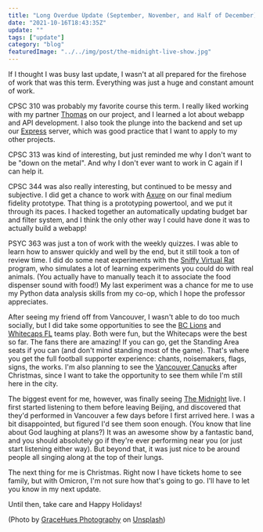 ```yaml
---
title: "Long Overdue Update (September, November, and Half of December)"
date: "2021-10-16T18:43:35Z"
update: ""
tags: ["update"]
category: "blog"
featuredImage: "../../img/post/the-midnight-live-show.jpg"
---
```


If I thought I was busy last update, I wasn't at all prepared for the firehose of work that was this term. Everything was just a huge and constant amount of work.

CPSC 310 was probably my favorite course this term. I really liked working with my partner [Thomas](https://github.com/tccw) on our project, and I learned a lot about webapp and API development. I also took the plunge into the backend and set up our [Express](https://expressjs.com/) server, which was good practice that I want to apply to my other projects.

CPSC 313 was kind of interesting, but just reminded me why I don't want to be "down on the metal". And why I don't ever want to work in C again if I can help it.

CPSC 344 was also really interesting, but continued to be messy and subjective. I did get a chance to work with [Axure](https://www.axure.com/) on our final medium fidelity prototype. That thing is a prototyping powertool, and we put it through its paces. I hacked together an automatically updating budget bar and filter system, and I think the only other way I could have done it was to actually build a webapp!

PSYC 363 was just a ton of work with the weekly quizzes. I was able to learn how to answer quickly and well by the end, but it still took a ton of review time. I did do some neat experiments with the [Sniffy Virtual Rat](http://www.sniffythevirtualrat.com/) program, who simulates a lot of learning experiments you could do with real animals. (You actually have to manually teach it to associate the food dispenser sound with food!) My last experiment was a chance for me to use my Python data analysis skills from my co-op, which I hope the professor appreciates.

After seeing my friend off from Vancouver, I wasn't able to do too much socially, but I did take some opportunities to see the [BC Lions](https://www.bclions.com/) and [Whitecaps FL](https://www.whitecapsfc.com/) teams play. Both were fun, but the Whitecaps were the best so far. The fans there are amazing! If you can go, get the Standing Area seats if you can (and don't mind standing most of the game). That's where you get the full football supporter experience: chants, noisemakers, flags, signs, the works. I'm also planning to see the [Vancouver Canucks](https://www.nhl.com/canucks) after Christmas, since I want to take the opportunity to see them while I'm still here in the city.

The biggest event for me, however, was finally seeing [The Midnight](https://www.themidnightofficial.com/) live. I first started listening to them before leaving Beijing, and discovered that they'd performed in Vancouver a few days before I first arrived here. I was a bit disappointed, but figured I'd see them soon enough. (You know that line about God laughing at plans?) It was an awesome show by a fantastic band, and you should absolutely go if they're ever performing near you (or just start listening either way). But beyond that, it was just nice to be around people all singing along at the top of their lungs.

The next thing for me is Christmas. Right now I have tickets home to see family, but with Omicron, I'm not sure how that's going to go. I'll have to let you know in my next update.

Until then, take care and Happy Holidays!

(Photo by [GraceHues Photography](https://unsplash.com/@gracehues?utm_source=unsplash&utm_medium=referral&utm_content=creditCopyText)
on [Unsplash](https://unsplash.com/s/photos/september?utm_source=unsplash&utm_medium=referral&utm_content=creditCopyText))